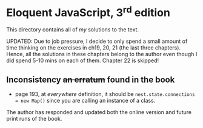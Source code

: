 # Eloquent JavaScript, 3<sup>rd</sup> edition

This directory contains all of *my* solutions to the text.

UPDATED: Due to job pressure, I decide to only spend a small amount
of time thinking on the exercises in ch19, 20, 21 (the last three chapters).
Hence, all the solutions in these chapters belong to the author even though I did spend 5-10 mins
on each of them. Chapter 22 is skipped!

## Inconsistency ~~an erratum~~ found in the book
* page 193, at *everywhere* definition, it should be
`nest.state.connections = new Map()` since you are calling an instance of a class.

The author has responded and updated both the online version and future print runs
of the book.

